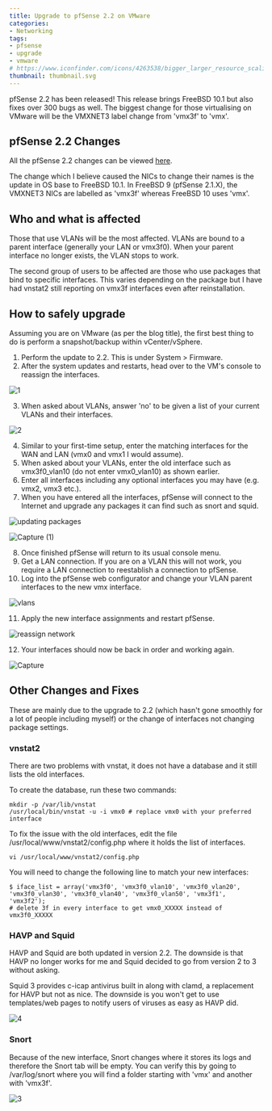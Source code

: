 ```yaml
---
title: Upgrade to pfSense 2.2 on VMware
categories:
- Networking
tags:
- pfsense
- upgrade
- vmware
# https://www.iconfinder.com/icons/4263538/bigger_larger_resource_scaling_server_upgrade_icon
thumbnail: thumbnail.svg
---
```


pfSense 2.2 has been released! This release brings FreeBSD 10.1 but also fixes over 300 bugs as well. The biggest change for those virtualising on VMware will be the VMXNET3 label change from 'vmx3f' to 'vmx'.

<!-- more -->

## pfSense 2.2 Changes

All the pfSense 2.2 changes can be viewed [here](https://doc.pfsense.org/index.php/2.2_New_Features_and_Changes).

The change which I believe caused the NICs to change their names is the update in OS base to FreeBSD 10.1. In FreeBSD 9 (pfSense 2.1.X), the VMXNET3 NICs are labelled as 'vmx3f' whereas FreeBSD 10 uses 'vmx'.

## Who and what is affected

Those that use VLANs will be the most affected. VLANs are bound to a parent interface (generally your LAN or vmx3f0). When your parent interface no longer exists, the VLAN stops to work.

The second group of users to be affected are those who use packages that bind to specific interfaces. This varies depending on the package but I have had vnstat2 still reporting on vmx3f interfaces even after reinstallation.

## How to safely upgrade

Assuming you are on VMware (as per the blog title), the first best thing to do is perform a snapshot/backup within vCenter/vSphere.

1. Perform the update to 2.2. This is under System > Firmware.
2. After the system updates and restarts, head over to the VM's console to reassign the interfaces.

 ![1](1.png)

3. When asked about VLANs, answer 'no' to be given a list of your current VLANs and their interfaces.

 ![2](2.png)

4. Similar to your first-time setup, enter the matching interfaces for the WAN and LAN (vmx0 and vmx1 I would assume).
5. When asked about your VLANs, enter the old interface such as vmx3f0_vlan10 (do not enter vmx0_vlan10) as shown earlier.
6. Enter all interfaces including any optional interfaces you may have (e.g. vmx2, vmx3 etc.).
7. When you have entered all the interfaces, pfSense will connect to the Internet and upgrade any packages it can find such as snort and squid.

 ![updating packages](updating-packages.png)

 ![Capture (1)](capture-1.png)

8. Once finished pfSense will return to its usual console menu.
9. Get a LAN connection. If you are on a VLAN this will not work, you require a LAN connection to reestablish a connection to pfSense.
10. Log into the pfSense web configurator and change your VLAN parent interfaces to the new vmx interface.

 ![vlans](vlans.png)

11. Apply the new interface assignments and restart pfSense.

 ![reassign network](reassign-network.png)

12. Your interfaces should now be back in order and working again.

 ![Capture](capture4.png)

## Other Changes and Fixes

These are mainly due to the upgrade to 2.2 (which hasn't gone smoothly for a lot of people including myself) or the change of interfaces not changing package settings.

### vnstat2

There are two problems with vnstat, it does not have a database and it still lists the old interfaces.

To create the database, run these two commands:

```shell-session
mkdir -p /var/lib/vnstat
/usr/local/bin/vnstat -u -i vmx0 # replace vmx0 with your preferred interface
```

To fix the issue with the old interfaces, edit the file /usr/local/www/vnstat2/config.php where it holds the list of interfaces.

```shell-session
vi /usr/local/www/vnstat2/config.php
```

You will need to change the following line to match your new interfaces:

```shell-session
$ iface_list = array('vmx3f0', 'vmx3f0_vlan10', 'vmx3f0_vlan20', 'vmx3f0_vlan30', 'vmx3f0_vlan40', 'vmx3f0_vlan50', 'vmx3f1', 'vmx3f2');
# delete 3f in every interface to get vmx0_XXXXX instead of vmx3f0_XXXXX
```

### HAVP and Squid

HAVP and Squid are both updated in version 2.2. The downside is that HAVP no longer works for me and Squid decided to go from version 2 to 3 without asking.

Squid 3 provides c-icap antivirus built in along with clamd, a replacement for HAVP but not as nice. The downside is you won't get to use templates/web pages to notify users of viruses as easy as HAVP did.

![4](4.png)

### Snort

Because of the new interface, Snort changes where it stores its logs and therefore the Snort tab will be empty. You can verify this by going to /var/log/snort where you will find a folder starting with 'vmx' and another with 'vmx3f'.

![3](3.png)
